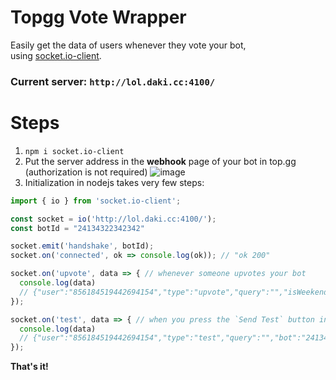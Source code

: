 # Topgg Vote Wrapper
Easily get the data of users whenever they vote your bot,<br>
using [socket.io-client](https://socket.io/docs/v4/client-api/).

### Current server: `http://lol.daki.cc:4100/`

# Steps
1. `npm i socket.io-client`
2. Put the server address in the **webhook** page of your bot in top.gg (authorization is not required)
![image](https://user-images.githubusercontent.com/70335252/209265996-b8ad6001-bab8-4016-a5de-b41ca8d0472f.png)
3. Initialization in nodejs takes very few steps:
```js
import { io } from 'socket.io-client';

const socket = io('http://lol.daki.cc:4100/');
const botId = "24134322342342"

socket.emit('handshake', botId);
socket.on('connected', ok => console.log(ok)); // "ok 200"

socket.on('upvote', data => { // whenever someone upvotes your bot
  console.log(data)
  // {"user":"856184519442694154","type":"upvote","query":"","isWeekend":true,"bot":"24134322342342"}
});

socket.on('test', data => { // when you press the `Send Test` button in the webhook page
  console.log(data)
  // {"user":"856184519442694154","type":"test","query":"","bot":"24134322342342"}
});
```
**That's it!**
